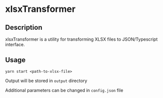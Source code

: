 # xlsxTransformer

## Description

xlsxTransformer is a utility for transforming XLSX files to JSON/Typescript interface.

## Usage

`yarn start <path-to-xlsx-file>`

Output will be stored in `output` directory

Additional parameters can be changed in `config.json` file